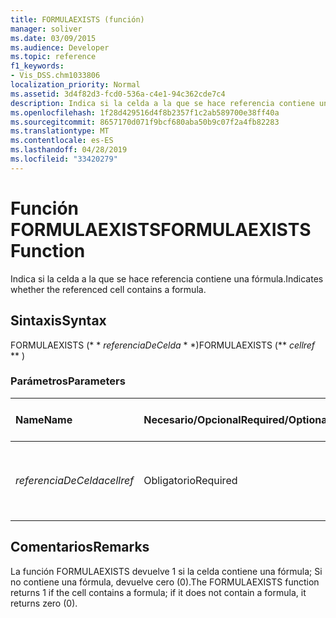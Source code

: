 ```yaml
---
title: FORMULAEXISTS (función)
manager: soliver
ms.date: 03/09/2015
ms.audience: Developer
ms.topic: reference
f1_keywords:
- Vis_DSS.chm1033806
localization_priority: Normal
ms.assetid: 3d4f82d3-fcd0-536a-c4e1-94c362cde7c4
description: Indica si la celda a la que se hace referencia contiene una fórmula.
ms.openlocfilehash: 1f28d429516d4f8b2357f1c2ab589700e38ff40a
ms.sourcegitcommit: 8657170d071f9bcf680aba50b9c07f2a4fb82283
ms.translationtype: MT
ms.contentlocale: es-ES
ms.lasthandoff: 04/28/2019
ms.locfileid: "33420279"
---
```

# <a name="formulaexists-function"></a><span data-ttu-id="b869c-103">Función FORMULAEXISTS</span><span class="sxs-lookup"><span data-stu-id="b869c-103">FORMULAEXISTS Function</span></span>

<span data-ttu-id="b869c-104">Indica si la celda a la que se hace referencia contiene una fórmula.</span><span class="sxs-lookup"><span data-stu-id="b869c-104">Indicates whether the referenced cell contains a formula.</span></span> 
  
## <a name="syntax"></a><span data-ttu-id="b869c-105">Sintaxis</span><span class="sxs-lookup"><span data-stu-id="b869c-105">Syntax</span></span>

<span data-ttu-id="b869c-106">FORMULAEXISTS (\* \* *referenciaDeCelda* \* \*)</span><span class="sxs-lookup"><span data-stu-id="b869c-106">FORMULAEXISTS (\*\* *cellref* \*\* )</span></span> 
  
### <a name="parameters"></a><span data-ttu-id="b869c-107">Parámetros</span><span class="sxs-lookup"><span data-stu-id="b869c-107">Parameters</span></span>

|<span data-ttu-id="b869c-108">**Name**</span><span class="sxs-lookup"><span data-stu-id="b869c-108">**Name**</span></span>|<span data-ttu-id="b869c-109">**Necesario/Opcional**</span><span class="sxs-lookup"><span data-stu-id="b869c-109">**Required/Optional**</span></span>|<span data-ttu-id="b869c-110">**Tipo de datos**</span><span class="sxs-lookup"><span data-stu-id="b869c-110">**Data Type**</span></span>|<span data-ttu-id="b869c-111">**Descripción**</span><span class="sxs-lookup"><span data-stu-id="b869c-111">**Description**</span></span>|
|:-----|:-----|:-----|:-----|
| <span data-ttu-id="b869c-112">_referenciaDeCelda_</span><span class="sxs-lookup"><span data-stu-id="b869c-112">_cellref_</span></span> <br/> |<span data-ttu-id="b869c-113">Obligatorio</span><span class="sxs-lookup"><span data-stu-id="b869c-113">Required</span></span>  <br/> |<span data-ttu-id="b869c-114">**String**</span><span class="sxs-lookup"><span data-stu-id="b869c-114">**String**</span></span> <br/> |<span data-ttu-id="b869c-115">La celda en la que se debe comprobar si existe una fórmula.</span><span class="sxs-lookup"><span data-stu-id="b869c-115">The cell that you want to check for the presence of a formula.</span></span>  <br/> |
   
## <a name="remarks"></a><span data-ttu-id="b869c-116">Comentarios</span><span class="sxs-lookup"><span data-stu-id="b869c-116">Remarks</span></span>

<span data-ttu-id="b869c-117">La función FORMULAEXISTS devuelve 1 si la celda contiene una fórmula; Si no contiene una fórmula, devuelve cero (0).</span><span class="sxs-lookup"><span data-stu-id="b869c-117">The FORMULAEXISTS function returns 1 if the cell contains a formula; if it does not contain a formula, it returns zero (0).</span></span> 
  

